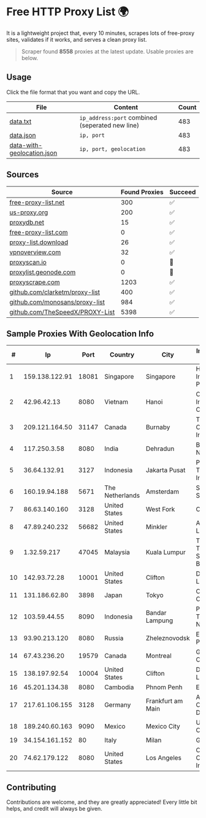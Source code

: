 
# Free HTTP Proxy List 🌍

It is a lightweight project that, every 10 minutes, scrapes lots of free-proxy sites, validates if it works, and serves a clean proxy list.


> Scraper found **8558** proxies at the latest update. Usable proxies are below.

## Usage

Click the file format that you want and copy the URL.


|File|Content|Count|
|----|-------|-----|
|[data.txt](https://raw.githubusercontent.com/themiralay/Proxy-List-World/master/data.txt)|`ip_address:port` combined (seperated new line)|483|
|[data.json](https://raw.githubusercontent.com/themiralay/Proxy-List-World/master/data.json)|`ip, port`|483|
|[data-with-geolocation.json](https://raw.githubusercontent.com/themiralay/Proxy-List-World/master/data-with-geolocation.json)|`ip, port, geolocation`|483|

## Sources

|Source|Found Proxies|Succeed|
|------|-------------|-------|
|[free-proxy-list.net](https://free-proxy-list.net)|300|✅|
|[us-proxy.org](https://www.us-proxy.org)|200|✅|
|[proxydb.net](http://proxydb.net)|15|✅|
|[free-proxy-list.com](https://free-proxy-list.com/?page=&port=&type%5B%5D=http&type%5B%5D=https&up_time=0&search=Search)|0|✅|
|[proxy-list.download](https://www.proxy-list.download/HTTP)|26|✅|
|[vpnoverview.com](https://vpnoverview.com/privacy/anonymous-browsing/free-proxy-servers)|32|✅|
|[proxyscan.io](https://www.proxyscan.io)|0|🚫|
|[proxylist.geonode.com](https://proxylist.geonode.com/api/proxy-list?limit=300&page=1&sort_by=lastChecked&sort_type=desc&protocols=http,https)|0|🚫|
|[proxyscrape.com](https://api.proxyscrape.com/v2/?request=displayproxies&protocol=http&timeout=10000&country=all&ssl=all&anonymity=all)|1203|✅|
|[github.com/clarketm/proxy-list](https://raw.githubusercontent.com/clarketm/proxy-list/master/proxy-list-raw.txt)|400|✅|
|[github.com/monosans/proxy-list](https://raw.githubusercontent.com/monosans/proxy-list/main/proxies/http.txt)|984|✅|
|[github.com/TheSpeedX/PROXY-List](https://raw.githubusercontent.com/TheSpeedX/PROXY-List/master/http.txt)|5398|✅|


## Sample Proxies With Geolocation Info

|#|Ip|Port|Country|City|Internet Service Provider|
|-|--|----|-------|----|-------------------------|
|1|159.138.122.91|18081|Singapore|Singapore|Huawei International Pte. LTD|
|2|42.96.42.13|8080|Vietnam|Hanoi|CMC Telecom Infrastructure Company|
|3|209.121.164.50|31147|Canada|Burnaby|TELUS Communications Inc.|
|4|117.250.3.58|8080|India|Dehradun|Bharat Sanchar Nigam Ltd|
|5|36.64.132.91|3127|Indonesia|Jakarta Pusat|PT. Telekomunikasi Indonesia|
|6|160.19.94.188|5671|The Netherlands|Amsterdam|Stallion Network Services Limited|
|7|86.63.140.160|3128|United States|West Fork|OzarksGo, LLC|
|8|47.89.240.232|56682|United States|Minkler|Alibaba.com LLC|
|9|1.32.59.217|47045|Malaysia|Kuala Lumpur|TM TECHNOLOGY SERVICES SDN BHD|
|10|142.93.72.28|10001|United States|Clifton|DigitalOcean, LLC|
|11|131.186.62.80|3898|Japan|Tokyo|Oracle Corporation|
|12|103.59.44.55|8090|Indonesia|Bandar Lampung|PT INDONESIA TRANS NETWORK|
|13|93.90.213.120|8080|Russia|Zheleznovodsk|Essentuki-PPPoE|
|14|67.43.236.20|19579|Canada|Montreal|GloboTech Communications|
|15|138.197.92.54|10004|United States|Clifton|DigitalOcean, LLC|
|16|45.201.134.38|8080|Cambodia|Phnom Penh|Ezecom|
|17|217.61.106.155|3128|Germany|Frankfurt am Main|Aruba GmbH Cloud Network DC05|
|18|189.240.60.163|9090|Mexico|Mexico City|Uninet S.A. de C.V.|
|19|34.154.161.152|80|Italy|Milan|Google LLC|
|20|74.62.179.122|8080|United States|Los Angeles|Charter Communications Inc|



## Contributing

Contributions are welcome, and they are greatly appreciated! Every
little bit helps, and credit will always be given.

